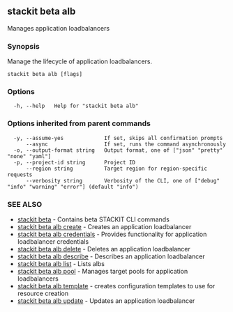## stackit beta alb

Manages application loadbalancers

### Synopsis

Manage the lifecycle of application loadbalancers.

```
stackit beta alb [flags]
```

### Options

```
  -h, --help   Help for "stackit beta alb"
```

### Options inherited from parent commands

```
  -y, --assume-yes             If set, skips all confirmation prompts
      --async                  If set, runs the command asynchronously
  -o, --output-format string   Output format, one of ["json" "pretty" "none" "yaml"]
  -p, --project-id string      Project ID
      --region string          Target region for region-specific requests
      --verbosity string       Verbosity of the CLI, one of ["debug" "info" "warning" "error"] (default "info")
```

### SEE ALSO

* [stackit beta](./stackit_beta.md)	 - Contains beta STACKIT CLI commands
* [stackit beta alb create](./stackit_beta_alb_create.md)	 - Creates an application loadbalancer
* [stackit beta alb credentials](./stackit_beta_alb_credentials.md)	 - Provides functionality for application loadbalancer credentials
* [stackit beta alb delete](./stackit_beta_alb_delete.md)	 - Deletes an application loadbalancer
* [stackit beta alb describe](./stackit_beta_alb_describe.md)	 - Describes an application loadbalancer
* [stackit beta alb list](./stackit_beta_alb_list.md)	 - Lists albs
* [stackit beta alb pool](./stackit_beta_alb_pool.md)	 - Manages target pools for application loadbalancers
* [stackit beta alb template](./stackit_beta_alb_template.md)	 - creates configuration templates to use for resource creation
* [stackit beta alb update](./stackit_beta_alb_update.md)	 - Updates an application loadbalancer

